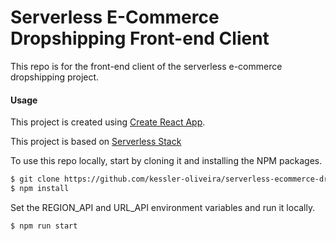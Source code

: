 # Serverless E-Commerce Dropshipping Front-end Client

This repo is for the front-end client of the serverless e-commerce dropshipping project.

#### Usage

This project is created using [Create React App](https://github.com/facebookincubator/create-react-app).

This project is based on [Serverless Stack](https://serverless-stack.com)

To use this repo locally, start by cloning it and installing the NPM packages.

``` bash
$ git clone https://github.com/kessler-oliveira/serverless-ecommerce-dropshipping-frontend-client.git
$ npm install
```

Set the REGION_API and URL_API environment variables and run it locally.

``` bash
$ npm run start
```
